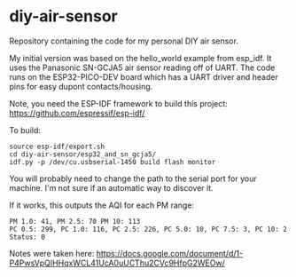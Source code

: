 # diy-air-sensor

Repository containing the code for my personal DIY air sensor.

My initial version was based on the hello_world example from esp_idf.  It uses the Panasonic SN-GCJA5 air sensor reading off of UART.  The code runs on the ESP32-PICO-DEV board which has a UART driver and header pins for easy dupont contacts/housing.

Note, you need the ESP-IDF framework to build this project: https://github.com/espressif/esp-idf/

To build:

```
source esp-idf/export.sh
cd diy-air-sensor/esp32_and_sn_gcja5/
idf.py -p /dev/cu.usbserial-1450 build flash monitor
```

You will probably need to change the path to the serial port for your machine.  I'm not sure if an automatic way to discover it.

If it works, this outputs the AQI for each PM range:

```
PM 1.0: 41, PM 2.5: 70 PM 10: 113
PC 0.5: 299, PC 1.0: 116, PC 2.5: 226, PC 5.0: 10, PC 7.5: 3, PC 10: 2
Status: 0
```

Notes were taken here: https://docs.google.com/document/d/1-P4PwsVpQIHHqxWCL41UcA0uUCThu2CVc9HfpG2WEOw/
